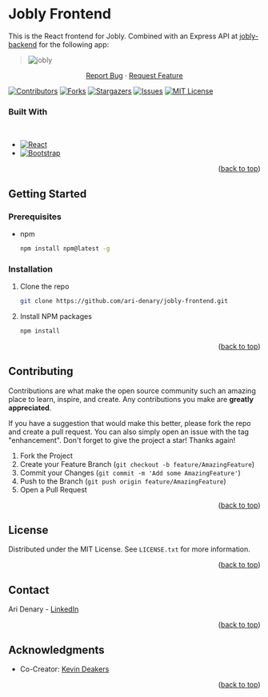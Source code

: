 # Jobly Frontend

This is the React frontend for Jobly. Combined with an Express API at <a href="https://github.com/ari-denary/jobly-backend">jobly-backend</a> for the following app:

> ![jobly](https://github.com/ari-denary/jobly-frontend/assets/77554154/aa33f620-5af2-4ebf-a965-81d0a5fb9693)


<!-- PROJECT Demo/Bug/Feature links -->
<div align="center">
  <p align="center">
    <a href="https://github.com/ari-denary/jobly-frontend/issues">Report Bug</a>
    ·
    <a href="https://github.com/ari-denary/jobly-frontend/issues">Request Feature</a>
    <br />
  </p>
</div>

<!-- PROJECT SHIELDS -->
<!--
*** I'm using markdown "reference style" links for readability.
*** Reference links are enclosed in brackets [ ] instead of parentheses ( ).
*** See the bottom of this document for the declaration of the reference variables
*** for contributors-url, forks-url, etc. This is an optional, concise syntax you may use.
*** https://www.markdownguide.org/basic-syntax/#reference-style-links
-->
[![Contributors][contributors-shield]][contributors-url]
[![Forks][forks-shield]][forks-url]
[![Stargazers][stars-shield]][stars-url]
[![Issues][issues-shield]][issues-url]
[![MIT License][license-shield]][license-url]


<!-- 
TABLE OF CONTENTS
<details>
  <summary>Table of Contents</summary>
  <ol>
    <li>
      <a href="#about-the-project">About The Project</a>
      <ul>
        <li><a href="#built-with">Built With</a></li>
      </ul>
    </li>
    <li>
      <a href="#getting-started">Getting Started</a>
      <ul>
        <li><a href="#prerequisites">Prerequisites</a></li>
        <li><a href="#installation">Installation</a></li>
      </ul>
    </li>
    <li><a href="#usage">Usage</a></li>
    <li><a href="#roadmap">Roadmap</a></li>
    <li><a href="#contributing">Contributing</a></li>
    <li><a href="#license">License</a></li>
    <li><a href="#contact">Contact</a></li>
    <li><a href="#acknowledgments">Acknowledgments</a></li>
  </ol>
</details>
 -->

### Built With
<br />

* [![React][React.js]][React-url]
* [![Bootstrap][Bootstrap.com]][Bootstrap-url]

<p align="right">(<a href="#Jobly Frontend">back to top</a>)</p>



<!-- GETTING STARTED -->
## Getting Started

### Prerequisites

* npm
  ```sh
  npm install npm@latest -g
  ```

### Installation

1. Clone the repo
   ```sh
   git clone https://github.com/ari-denary/jobly-frontend.git
   ```
2. Install NPM packages
   ```sh
   npm install
   ```

<p align="right">(<a href="#Jobly Frontend">back to top</a>)</p>


<!-- ROADMAP -->
<!-- ## Roadmap

- [ ] Feature 1
- [ ] Feature 2
- [ ] Feature 3
    - [ ] Nested Feature

See the [open issues](https://github.com/ari-denary/jobly-frontend/issues) for a full list of proposed features (and known issues).

<p align="right">(<a href="#Jobly Frontend">back to top</a>)</p> -->



<!-- CONTRIBUTING -->
## Contributing

Contributions are what make the open source community such an amazing place to learn, inspire, and create. Any contributions you make are **greatly appreciated**.

If you have a suggestion that would make this better, please fork the repo and create a pull request. You can also simply open an issue with the tag "enhancement".
Don't forget to give the project a star! Thanks again!

1. Fork the Project
2. Create your Feature Branch (`git checkout -b feature/AmazingFeature`)
3. Commit your Changes (`git commit -m 'Add some AmazingFeature'`)
4. Push to the Branch (`git push origin feature/AmazingFeature`)
5. Open a Pull Request

<p align="right">(<a href="#Jobly Frontend">back to top</a>)</p>



<!-- LICENSE -->
## License

Distributed under the MIT License. See `LICENSE.txt` for more information.

<p align="right">(<a href="#Jobly Frontend">back to top</a>)</p>



<!-- CONTACT -->
## Contact

Ari Denary - [LinkedIn](https://linkedin.com/in/ari-denary)

<p align="right">(<a href="#Jobly Frontend">back to top</a>)</p>



<!-- ACKNOWLEDGMENTS -->
## Acknowledgments

* Co-Creator: [Kevin Deakers](https://github.com/kmdeakers)


<p align="right">(<a href="#Jobly Frontend">back to top</a>)</p>



<!-- MARKDOWN LINKS & IMAGES -->
<!-- https://www.markdownguide.org/basic-syntax/#reference-style-links -->
[contributors-shield]: https://img.shields.io/github/contributors/ari-denary/jobly-frontend.svg?style=for-the-badge
[contributors-url]: https://github.com/ari-denary/jobly-frontend/graphs/contributors
[forks-shield]: https://img.shields.io/github/forks/ari-denary/jobly-frontend.svg?style=for-the-badge
[forks-url]: https://github.com/ari-denary/jobly-frontend/network/members
[stars-shield]: https://img.shields.io/github/stars/ari-denary/jobly-frontend.svg?style=for-the-badge
[stars-url]: https://github.com/ari-denary/jobly-frontend/stargazers
[issues-shield]: https://img.shields.io/github/issues/ari-denary/jobly-frontend.svg?style=for-the-badge
[issues-url]: https://github.com/ari-denary/jobly-frontend/issues
[license-shield]: https://img.shields.io/badge/License-MIT-41acc0?style=for-the-badge&logo=MIT&logoColor=white
[license-url]: https://github.com/ari-denary/jobly-frontend/blob/master/LICENSE.txt
[Next.js]: https://img.shields.io/badge/next.js-000000?style=for-the-badge&logo=nextdotjs&logoColor=white
[Next-url]: https://nextjs.org/
[React.js]: https://img.shields.io/badge/React-20232A?style=for-the-badge&logo=react&logoColor=61DAFB
[React-url]: https://reactjs.org/
[Vue.js]: https://img.shields.io/badge/Vue.js-35495E?style=for-the-badge&logo=vuedotjs&logoColor=4FC08D
[Vue-url]: https://vuejs.org/
[Angular.io]: https://img.shields.io/badge/Angular-DD0031?style=for-the-badge&logo=angular&logoColor=white
[Angular-url]: https://angular.io/
[Svelte.dev]: https://img.shields.io/badge/Svelte-4A4A55?style=for-the-badge&logo=svelte&logoColor=FF3E00
[Svelte-url]: https://svelte.dev/
[Laravel.com]: https://img.shields.io/badge/Laravel-FF2D20?style=for-the-badge&logo=laravel&logoColor=white
[Laravel-url]: https://laravel.com
[Bootstrap.com]: https://img.shields.io/badge/Bootstrap-563D7C?style=for-the-badge&logo=bootstrap&logoColor=white
[Bootstrap-url]: https://getbootstrap.com
[JQuery.com]: https://img.shields.io/badge/jQuery-0769AD?style=for-the-badge&logo=jquery&logoColor=white
[JQuery-url]: https://jquery.com
[Flask.com]: https://shields.io/badge/Flask-41acc0?style=for-the-badge&logo=flask&logoColor=white
[Flask-url]: https://flask.palletsprojects.com/
[Django.com]: https://shields.io/badge/Django-0b4b33?style=for-the-badge&logo=django&logoColor=white
[Django-url]: [https://flask.palletsprojects.com/](https://www.djangoproject.com/)
[React-Native.js]: https://img.shields.io/badge/React_Native-20232A?style=for-the-badge&logo=react&logoColor=61DAFB
[React-Native-url]: https://reactnative.dev/
